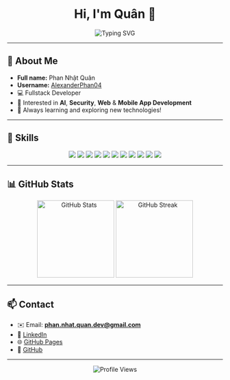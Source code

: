 <!-- Banner / Heading -->
<h1 align="center">Hi, I'm Quân 👋</h1>
<p align="center">
  <img src="https://readme-typing-svg.demolab.com?font=Fira+Code&size=28&pause=1000&color=00BFFF&center=true&vCenter=true&width=440&lines=Welcome+to+my+GitHub+Profile!;Fullstack+Developer;AI+%7C+Security+%7C+Web+%26+Mobile+App" alt="Typing SVG" />
</p>

---

## 👤 About Me

- **Full name:** Phan Nhật Quân
- **Username:** [AlexanderPhan04](https://github.com/AlexanderPhan04)
- 💻 Fullstack Developer
- 🤖 Interested in **AI**, **Security**, **Web** & **Mobile App Development**
- 🌱 Always learning and exploring new technologies!

---

## 🚀 Skills

<p align="center">
  <img src="https://img.shields.io/badge/HTML5-E34F26?style=for-the-badge&logo=html5&logoColor=white"/>
  <img src="https://img.shields.io/badge/CSS3-1572B6?style=for-the-badge&logo=css3&logoColor=white"/>
  <img src="https://img.shields.io/badge/JavaScript-F7DF1E?style=for-the-badge&logo=javascript&logoColor=black"/>
  <img src="https://img.shields.io/badge/PHP-777BB4?style=for-the-badge&logo=php&logoColor=white"/>
  <img src="https://img.shields.io/badge/Laravel-FF2D20?style=for-the-badge&logo=laravel&logoColor=white"/>
  <img src="https://img.shields.io/badge/Vue.js-4FC08D?style=for-the-badge&logo=vue.js&logoColor=white"/>
  <img src="https://img.shields.io/badge/Node.js-339933?style=for-the-badge&logo=nodedotjs&logoColor=white"/>
  <img src="https://img.shields.io/badge/Flutter-02569B?style=for-the-badge&logo=flutter&logoColor=white"/>
  <img src="https://img.shields.io/badge/MySQL-4479A1?style=for-the-badge&logo=mysql&logoColor=white"/>
  <img src="https://img.shields.io/badge/C%23-239120?style=for-the-badge&logo=c-sharp&logoColor=white"/>
  <img src="https://img.shields.io/badge/C++-00599C?style=for-the-badge&logo=c%2B%2B&logoColor=white"/>
</p>

---

## 📊 GitHub Stats

<p align="center">
  <img src="https://github-readme-stats.vercel.app/api?username=AlexanderPhan04&show_icons=true&theme=radical" alt="GitHub Stats" height="180"/>
  <img src="https://github-readme-streak-stats.herokuapp.com/?user=AlexanderPhan04&theme=radical" alt="GitHub Streak" height="180"/>
</p>

---

## 📫 Contact

- ✉️ Email: **phan.nhat.quan.dev@gmail.com**
- 💼 [LinkedIn](https://www.linkedin.com/in/alexanderphan04/)
- 🌐 [GitHub Pages](https://alexanderphan04.github.io/)
- 🐙 [GitHub](https://github.com/AlexanderPhan04)

---

<p align="center">
  <img src="https://komarev.com/ghpvc/?username=AlexanderPhan04&label=Profile+Views&color=0e75b6&style=flat" alt="Profile Views" />
</p>
